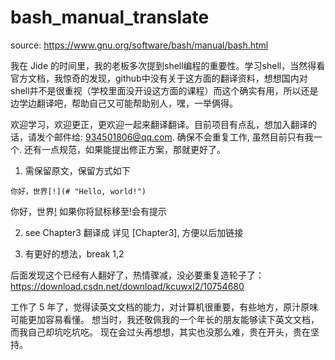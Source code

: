 # bash_manual_translate
source: https://www.gnu.org/software/bash/manual/bash.html

我在 Jide 的时间里，我的老板多次提到shell编程的重要性。学习shell，当然得看官方文档，我惊奇的发现，github中没有关于这方面的翻译资料，想想国内对shell并不是很重视（学校里面没开设这方面的课程）而这个确实有用，所以还是边学边翻译吧，帮助自己又可能帮助别人，嘿，一举俩得。

欢迎学习，欢迎更正，更欢迎一起来翻译翻译。目前项目有点乱，想加入翻译的话，请发个邮件给: [934501806@qq.com]( mailto:934501806@qq.com). 确保不会重复工作, 虽然目前只有我一个. 还有一点规范，如果能提出修正方案，那就更好了。

1) 需保留原文，保留方式如下
```
你好，世界[!](# "Hello, world!")
```
你好，世界[!](# "Hello, world!")
如果你将鼠标移至!会有提示

2) see Chapter3 翻译成 详见 [Chapter3], 方便以后加链接

3) 有更好的想法，break 1,2


后面发现这个已经有人翻好了，热情骤减，没必要重复造轮子了：https://download.csdn.net/download/kcuwxl2/10754680 

工作了 5 年了，觉得读英文文档的能力，对计算机很重要，有些地方，原汁原味可能更加容易看懂。
想当时，我还敬佩我的一个年长的朋友能够读下英文文档，而我自己却坑吃坑吃。
现在会过头再想想，其实也没那么难，贵在开头，贵在坚持。

